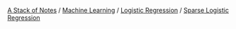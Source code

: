[A Stack of Notes](a-stack-of-notes) / [Machine Learning](a-stack-of-notes/machine-learning.md) / [Logistic Regression](logistic-regression) / [Sparse Logistic Regression](sparse-logistic-regression)
